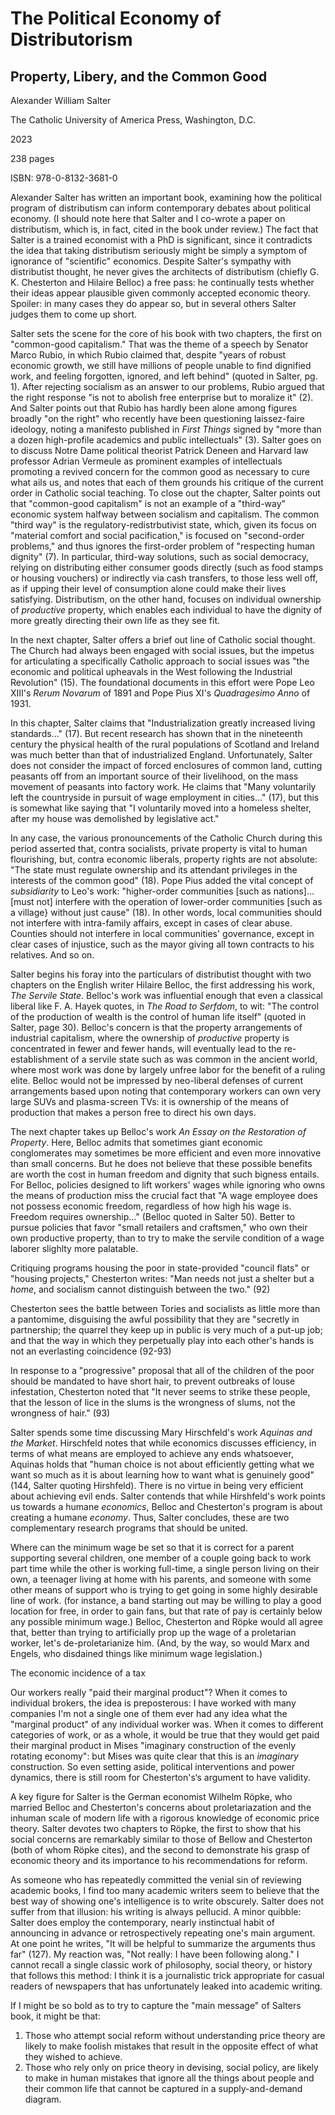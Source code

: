 # The Political Economy of Distributorism

## Property, Libery, and the Common Good

Alexander William Salter

The Catholic University of America Press, Washington, D.C.

2023

238 pages

ISBN: 978-0-8132-3681-0

Alexander Salter has written an important book, examining how the political program of distributism can inform
contemporary debates about political economy.
(I should note here that Salter and I co-wrote a paper on distributism, which is, in fact, cited in the book under review.)
The fact that Salter is a trained economist with a PhD is significant,
since it contradicts the idea that taking distributism seriously might be simply a symptom of ignorance of
"scientific" economics.
Despite Salter's sympathy with distributist thought, he never gives the architects of
distributism (chiefly G. K. Chesterton and Hilaire Belloc) a free pass: he continually tests whether their ideas appear
plausible given commonly accepted economic theory. Spoiler: in many cases they do appear so, but in several others
Salter judges them to come up short.

Salter sets the scene for the core of his book with two chapters, the first on "common-good capitalism." That was the
theme of a speech by Senator Marco Rubio, in which Rubio claimed that, despite "years of robust economic growth, we still
have millions of people unable to find dignified work, and feeling forgotten, ignored, and left behind" (quoted
in Salter, pg. 1). After rejecting socialism as an answer to our problems, Rubio argued that the right response "is not
to abolish free enterprise but to moralize it" (2). And Salter points out that Rubio has hardly been alone among figures
broadly "on the right" who recently have been questioning laissez-faire ideology, noting a manifesto published in
*First Things* signed by "more than a dozen high-profile academics and public intellectuals" (3). Salter goes on to
discuss Notre Dame political theorist Patrick Deneen and Harvard law professor Adrian Vermeule as prominent examples of
intellectuals promoting a revived concern for the common good as necessary to cure what ails us, and notes that each of
them grounds his critique of the current order in Catholic social teaching. To close out the chapter, Salter points
out that "common-good capitalism" is not an example of a "third-way" economic system halfway between socialism and
capitalism. The common "third way" is the regulatory-redistrbutivist state, which, given its focus on "material comfort
and social pacification," is focused on "second-order problems," and thus ignores the first-order problem of "respecting
human dignity" (7). In particular, third-way solutions, such as social democracy, relying on distributing either
consumer goods directly (such as food stamps or housing vouchers) or indirectly via cash transfers, to those less well
off, as if upping their level of consumption alone could make their lives satisfying. Distributism, on the other hand,
focuses on individual ownership of *productive* property, which enables each individual to have the
dignity of more greatly directing their own life as they see fit.

In the next chapter, Salter offers a brief out line of Catholic social thought. The Church had always been engaged with
social issues, but the impetus for articulating a specifically Catholic approach to social issues was "the economic and
political upheavals in the West following the Industrial Revolution" (15). The foundational documents in this effort
were Pope Leo XIII's *Rerum Novarum* of 1891 and Pope Pius XI's *Quadragesimo Anno* of 1931.

In this chapter, Salter claims that "Industrialization greatly increased living standards..." (17). But recent research has shown that
in the nineteenth century the physical health of the rural populations of Scotland and Ireland was much better than that
of industrialized England. Unfortunately, Salter does not consider the impact of forced enclosures of common land,
cutting peasants off from an important source of their livelihood, on the mass movement of peasants into factory work.
He claims that "Many voluntarily left the countryside in pursuit of wage employment in cities..." (17), but this is
somewhat like saying that "I voluntarily moved into a homeless shelter, after my house was demolished by legislative
act."

In any case, the various pronouncements of the Catholic Church during this period asserted that, contra socialists,
private property is vital to human flourishing, but, contra economic liberals, property rights are not absolute: "The
state must regulate ownership and its attendant privileges in the interests of the common good" (18). Pope Pius added
the vital concept of *subsidiarity* to Leo's work: "higher-order communities [such as nations]...[must not] interfere
with the operation of lower-order communities [such as a village} without just cause" (18). In other words, local
communities should not interfere with intra-family affairs, except in cases of clear abuse. Counties should not interfere
in local communities' governance, except in clear cases of injustice, such as the mayor giving all town contracts to his
relatives. And so on.

Salter begins his foray into the particulars of distributist thought with two chapters on the English writer Hilaire
Belloc, the first addressing his work, *The Servile State*. Belloc's work was influential enough that even a classical
liberal like F. A. Hayek quotes, in *The Road to Serfdom*, to wit: "The control of the production of wealth is the
control of human life itself" (quoted in Salter, page 30). Belloc's concern is that the property arrangements of
industrial capitalism, where the ownership of *productive* property is concentrated in fewer and fewer hands, will
eventually lead to the re-establishment of a servile state such as was common in the ancient world, where most work was
done by largely unfree labor for the benefit of a ruling elite. Belloc would not be impressed by neo-liberal defenses of
current arrangements based upon noting that contemporary workers can own very large SUVs and plasma-screen TVs: it is
ownership of the means of production that makes a person free to direct his own days.

The next chapter takes up Belloc's work *An Essay on the Restoration of Property*. Here, Belloc admits that sometimes
giant economic conglomerates may sometimes be more efficient and even more innovative than small concerns. But he does
not believe that these possible benefits are worth the cost in human freedom and dignity that such bigness entails.
For Belloc, policies designed to lift workers' wages while ignoring who owns the means of production
miss the crucial fact that "A wage employee does not possess
economic freedom, regardless of how high his wage is. Freedom requires ownership..." (Belloc quoted in Salter 50).
Better to pursue policies that favor "small retailers and craftsmen," who own their own productive property, than to try
to make the servile condition of a wage laborer slighlty more palatable.


Critiquing programs housing the poor in state-provided "council flats" or "housing projects," Chesterton writes:
"Man needs not just a shelter but a *home*, and socialism cannot distinguish between the two." (92)


Chesterton sees the battle between Tories and socialists as little more than a pantomime, disguising the awful
possibility that they are "secretly in partnership; the quarrel they keep up in public is very much of a put-up job; and
that the way in which they perpetually play into each other's hands is not an everlasting coincidence (92-93)

In response to a "progressive" proposal that all of the children of the poor should be mandated to have short hair, to
prevent outbreaks of louse infestation, Chesterton noted that
"It never seems to strike these people, that the lesson of lice in the slums is the wrongness of slums, not the
wrongness of hair." (93)


Salter spends some time discussing Mary Hirschfeld's work *Aquinas and the Market*. Hirschfeld notes that while economics
discusses efficiency, in terms of what means are employed to achieve any ends whatsoever, Aquinas holds that "human choice
is not about efficiently getting what we want so much as it is about learning how to want what is genuinely good" (144,
Salter quoting Hirshfeld). There is no virtue in being very efficient about achieving evil ends. Salter contends that
while Hirshfeld's work points us towards a humane *economics*, Belloc and Chesterton's program is about creating a
humane *economy*. Thus, Salter concludes, these are two complementary research programs that should be united.


Where can the minimum wage be set so that it is correct for a parent supporting several children, one member of a couple
going back to work part time while the other is working full-time, a single person living on their own, a teenager
living at home with his parents, and someone with some other means of support who is trying to get going in some highly
desirable line of work. (for instance, a band starting out may be willing to play a good location for free, in order to
gain fans, but that rate of pay is certainly below any possible minimum wage.) Belloc, Chesterton and Röpke would all
agree that, better than trying to artificially prop up the wage of a proletarian worker, let's de-proletarianize him.
(And, by the way, so would Marx and Engels, who disdained things like minimum wage legislation.)

The economic incidence of a tax 

Our workers really "paid their marginal product"? When it comes to individual brokers, the idea is preposterous: I have
worked with many companies I'm not a single one of them ever had any idea what the "marginal product" of any individual
worker was. When it comes to different categories of work, or as a whole, it would be true that they would get paid
their marginal product in Mises "imaginary construction of the evenly rotating economy": but Mises was quite clear that
this is an *imaginary* construction. So even setting aside, political interventions and power dynamics, there is still
room for Chesterton's‘s argument to have validity. 


A key figure for Salter is the German economist Wilhelm Röpke, who married Belloc and Chesterton's concerns about
proletariazation and the inhuman scale of modern life with a rigorous knowledge of economic price theory. Salter devotes
two chapters to Röpke, the first to show that his social concerns are remarkably similar to those of Bellow and
Chesterton (both of whom Röpke cites), and the second to demonstrate his grasp of economic theory and its importance to
his recommendations for reform.




As someone who has repeatedly committed the venial sin of reviewing academic books, I find too many academic writers
seem to believe that the best way of showing one's intelligence is to write obscurely. Salter does not suffer from that
illusion: his writing is always pellucid. A minor quibble: Salter does employ the contemporary, nearly instinctual habit
of announcing in advance or retrospectively repeating one's main argument. At one point he writes, "It will be helpful
to summarize the arguments thus far" (127). My reaction was, "Not really: I have been following along." I cannot recall
a single classic work of philosophy, social theory, or history that follows this method: I think it is a journalistic
trick appropriate for casual readers of newspapers that has unfortunately leaked into academic writing.


If I might be so bold as to try to capture the "main message" of Salters book, it might be that:

1. Those who attempt social reform without understanding price theory are likely to make foolish mistakes that result in
   the opposite effect of what they wished to achieve.
2. Those who rely only on price theory in devising, social policy, are likely to make in human mistakes that ignore all
   the things about people and their common life that cannot be captured in a supply-and-demand diagram.
